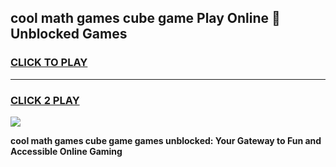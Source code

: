 
## cool math games cube game Play Online 👋 Unblocked Games
<h3>
<a href="https://news.freeplayer.one?title=cool_math_games_cube_game&ref=17CMG">CLICK TO PLAY</a></h3>
<hr>

<h3>
<a href="https://news.freeplayer.one?title=cool_math_games_cube_game&ref=17CMG">CLICK 2 PLAY</a>
  
</h3>

<a href="https://news.freeplayer.one?title=cool_math_games_cube_game&ref=17CMG/"><img src="https://clearcache.store/games.png"></a>


**cool math games cube game games unblocked: Your Gateway to Fun and Accessible Online Gaming**
